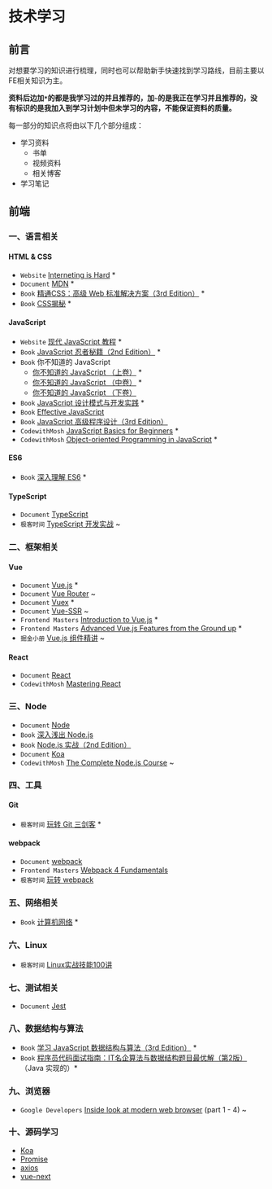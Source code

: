 # 技术学习

## 前言

对想要学习的知识进行梳理，同时也可以帮助新手快速找到学习路线，目前主要以FE相关知识为主。

**资料后边加`*`的都是我学习过的并且推荐的，加`~`的是我正在学习并且推荐的，没有标识的是我加入到学习计划中但未学习的内容，不能保证资料的质量。**

每一部分的知识点将由以下几个部分组成：

- 学习资料
  - 书单
  - 视频资料
  - 相关博客
- 学习笔记



## 前端

### 一、语言相关

#### HTML & CSS

- `Website`   [Interneting is Hard](https://internetingishard.com) *
- `Document`   [MDN](https://developer.mozilla.org/zh-CN/docs/Learn) *
- `Book`   [精通CSS：高级 Web 标准解决方案（3rd Edition）](https://book.douban.com/subject/30450258/) *
- `Book`   [CSS揭秘](https://book.douban.com/subject/26745943/) *



#### JavaScript

- `Website`   [现代 JavaScript 教程](https://zh.javascript.info/) *
- `Book`   [JavaScript 忍者秘籍（2nd Edition）](https://book.douban.com/subject/30143702/) *
- `Book`   你不知道的 JavaScript 
  - [你不知道的 JavaScript （上卷）](https://book.douban.com/subject/26351021/) *
  - [你不知道的 JavaScript （中卷）](https://book.douban.com/subject/26854244/) *
  - [你不知道的 JavaScript （下卷）](https://book.douban.com/subject/27620408/)
- `Book`   [JavaScript 设计模式与开发实践](https://book.douban.com/subject/26382780/) *
- `Book`   [Effective JavaScript](https://book.douban.com/subject/25786138/) 
- `Book`   [JavaScript 高级程序设计（3rd Edition）](https://book.douban.com/subject/10546125/)
- `CodewithMosh`   [JavaScript Basics for Beginners](https://codewithmosh.com/p/javascript-basics-for-beginners) *
- `CodewithMosh`   [Object-oriented Programming in JavaScript](https://codewithmosh.com/p/object-oriented-programming-in-javascript) *



#### ES6

- `Book`   [深入理解 ES6](https://book.douban.com/subject/27072230/) *



#### TypeScript

- `Document`   [TypeScript](https://www.tslang.cn)
- `极客时间`   [TypeScript 开发实战](https://time.geekbang.org/course/intro/211) ~



### 二、框架相关

#### Vue

- `Document`   [Vue.js](https://cn.vuejs.org/) *
- `Document`   [Vue Router](https://router.vuejs.org/zh/) ~
- `Document`   [Vuex](https://vuex.vuejs.org/zh/) *
- `Document`   [Vue-SSR](https://ssr.vuejs.org/zh/) ~
- `Frontend Masters`   [Introduction to Vue.js](https://frontendmasters.com/courses/vue/) *
- `Frontend Masters`   [Advanced Vue.js Features from the Ground up](https://frontendmasters.com/courses/advanced-vue/) *
- `掘金小册`   [Vue.js 组件精讲](https://juejin.im/book/5bc844166fb9a05cd676ebca) ~



#### React

- `Document` [React](https://react.docschina.org/)
- `CodewithMosh`   [Mastering React](https://codewithmosh.com/p/mastering-react)



### 三、Node

- `Document`   [Node](http://nodejs.cn/api/)
- `Book`   [深入浅出 Node.js](https://book.douban.com/subject/25768396/)
- `Book`   [Node.js 实战（2nd Edition）](https://book.douban.com/subject/30288107/)
- `Document`   [Koa](https://koa.bootcss.com)
- `CodewithMosh`   [The Complete Node.js Course](https://codewithmosh.com/p/the-complete-node-js-course) ~



### 四、工具

#### Git

- `极客时间`   [玩转 Git 三剑客](https://time.geekbang.org/course/intro/145) *



#### webpack

- `Document`   [webpack](https://www.webpackjs.com/)
- `Frontend Masters`   [Webpack 4 Fundamentals](https://frontendmasters.com/courses/webpack-fundamentals/)
- `极客时间`   [玩转 webpack](https://time.geekbang.org/course/intro/190)



### 五、网络相关

- `Book`   [计算机网络](https://book.douban.com/subject/24740558/) *



### 六、Linux

- `极客时间`   [Linux实战技能100讲](https://time.geekbang.org/course/intro/193)



### 七、测试相关

- `Document`   [Jest](https://jestjs.io/)



### 八、数据结构与算法

- `Book`   [学习 JavaScript 数据结构与算法（3rd Edition）](https://book.douban.com/subject/33441631/) *
- `Book`   [程序员代码面试指南：IT名企算法与数据结构题目最优解（第2版）](https://book.douban.com/subject/30422021/)（Java 实现的）*



### 九、浏览器

- `Google Developers`   [Inside look at modern web browser](http://developers.google.com/web/updates/2018/09/inside-browser-part1) (part 1 - 4) ~



### 十、源码学习

- [Koa](https://github.com/koajs/koa)
- [Promise](https://github.com/then/promise)
- [axios](https://github.com/axios/axios)
- [vue-next](https://github.com/vuejs/vue-next)





